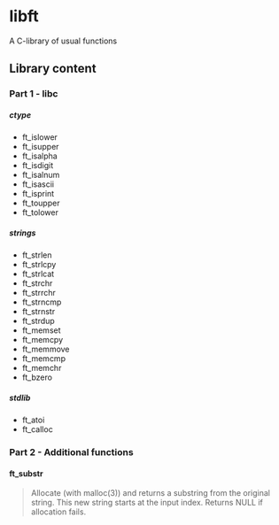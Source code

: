 # libft
A C-library of usual functions

## Library content

### Part 1 - libc

##### ctype

* ft_islower
* ft_isupper
* ft_isalpha
* ft_isdigit
* ft_isalnum
* ft_isascii
* ft_isprint
* ft_toupper
* ft_tolower

##### strings

* ft_strlen
* ft_strlcpy
* ft_strlcat
* ft_strchr
* ft_strrchr 
* ft_strncmp
* ft_strnstr
* ft_strdup
* ft_memset
* ft_memcpy
* ft_memmove
* ft_memcmp
* ft_memchr
* ft_bzero

##### stdlib

* ft_atoi
* ft_calloc

### Part 2 - Additional functions

#### ft_substr
> Allocate (with malloc(3)) and returns a substring from the original string.
> This new string starts at the input index.
> Returns NULL if allocation fails.
